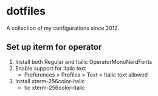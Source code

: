 dotfiles
========

A collection of my configurations since 2012.

## Set up iterm for operator

1. Install both Regular and Italic OperatorMonoNerdFonts
2. Enable support for italic text
    * Preferences > Profiles > Text > Italic text allowed
3. Install xterm-256color-italic
    * tic xterm-256color-italic
